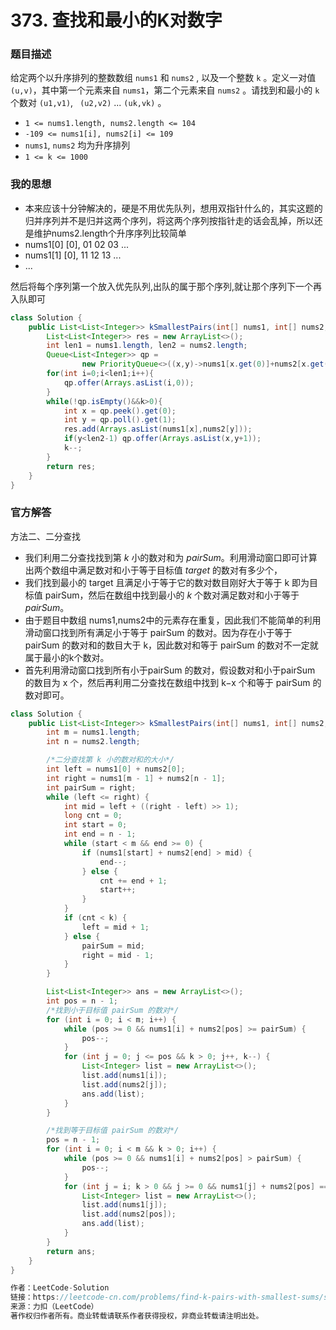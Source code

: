 # 373. 查找和最小的K对数字

### 题目描述

给定两个以升序排列的整数数组 `nums1` 和 `nums2` , 以及一个整数 `k` 。定义一对值 `(u,v)`，其中第一个元素来自 `nums1`，第二个元素来自 `nums2` 。请找到和最小的 `k` 个数对 `(u1,v1)`, ` (u2,v2)` ...  `(uk,vk)` 。

- `1 <= nums1.length, nums2.length <= 104`
- `-109 <= nums1[i], nums2[i] <= 109`
- `nums1`, `nums2` 均为升序排列
- `1 <= k <= 1000`

### 我的思想

- 本来应该十分钟解决的，硬是不用优先队列，想用双指针什么的，其实这题的归并序列并不是归并这两个序列，将这两个序列按指针走的话会乱掉，所以还是维护nums2.length个升序序列比较简单
- nums1[0] [0], 01 02 03 ...
- nums1[1] [0], 11 12 13 ...
- ...

然后将每个序列第一个放入优先队列,出队的属于那个序列,就让那个序列下一个再入队即可

```java
class Solution {
    public List<List<Integer>> kSmallestPairs(int[] nums1, int[] nums2, int k) {
        List<List<Integer>> res = new ArrayList<>();
        int len1 = nums1.length, len2 = nums2.length;
        Queue<List<Integer>> qp =
                new PriorityQueue<>((x,y)->nums1[x.get(0)]+nums2[x.get(1)]-nums1[y.get(0)]-nums2[y.get(1)]);//我这里是用下标,当然这题用数会简单点
        for(int i=0;i<len1;i++){
            qp.offer(Arrays.asList(i,0));
        }
        while(!qp.isEmpty()&&k>0){
            int x = qp.peek().get(0);
            int y = qp.poll().get(1);
            res.add(Arrays.asList(nums1[x],nums2[y]));
            if(y<len2-1) qp.offer(Arrays.asList(x,y+1));
            k--;
        }
        return res;
    }
}
```

### 官方解答

方法二、二分查找

- 我们利用二分查找找到第 *k* 小的数对和为 *pairSum*。利用滑动窗口即可计算出两个数组中满足数对和小于等于目标值 *target* 的数对有多少个，
- 我们找到最小的 target 且满足小于等于它的数对数目刚好大于等于 k 即为目标值 pairSum，然后在数组中找到最小的 *k* 个数对满足数对和小于等于 *pairSum*。
- 由于题目中数组 nums1,nums2中的元素存在重复，因此我们不能简单的利用滑动窗口找到所有满足小于等于 pairSum 的数对。因为存在小于等于pairSum 的数对和的数目大于 k，因此数对和等于 pairSum 的数对不一定就属于最小的k个数对。
- 首先利用滑动窗口找到所有小于pairSum 的数对，假设数对和小于pairSum 的数目为 x 个，然后再利用二分查找在数组中找到 k−x 个和等于 pairSum 的数对即可。

```java
class Solution {
    public List<List<Integer>> kSmallestPairs(int[] nums1, int[] nums2, int k) {
        int m = nums1.length;
        int n = nums2.length;

        /*二分查找第 k 小的数对和的大小*/
        int left = nums1[0] + nums2[0];
        int right = nums1[m - 1] + nums2[n - 1];
        int pairSum = right;
        while (left <= right) {
            int mid = left + ((right - left) >> 1);
            long cnt = 0;
            int start = 0;
            int end = n - 1;
            while (start < m && end >= 0) {
                if (nums1[start] + nums2[end] > mid) {
                    end--;
                } else {
                    cnt += end + 1;
                    start++;
                }
            }
            if (cnt < k) {
                left = mid + 1;
            } else {
                pairSum = mid;
                right = mid - 1;
            }
        }

        List<List<Integer>> ans = new ArrayList<>();
        int pos = n - 1;
        /*找到小于目标值 pairSum 的数对*/
        for (int i = 0; i < m; i++) {
            while (pos >= 0 && nums1[i] + nums2[pos] >= pairSum) {
                pos--;
            }
            for (int j = 0; j <= pos && k > 0; j++, k--) {
                List<Integer> list = new ArrayList<>();
                list.add(nums1[i]);
                list.add(nums2[j]);
                ans.add(list);
            }
        }

        /*找到等于目标值 pairSum 的数对*/
        pos = n - 1;
        for (int i = 0; i < m && k > 0; i++) {
            while (pos >= 0 && nums1[i] + nums2[pos] > pairSum) {
                pos--;
            }
            for (int j = i; k > 0 && j >= 0 && nums1[j] + nums2[pos] == pairSum; j--, k--) {
                List<Integer> list = new ArrayList<>();
                list.add(nums1[j]);
                list.add(nums2[pos]);
                ans.add(list);
            }
        }
        return ans;
    }
}

作者：LeetCode-Solution
链接：https://leetcode-cn.com/problems/find-k-pairs-with-smallest-sums/solution/cha-zhao-he-zui-xiao-de-kdui-shu-zi-by-l-z526/
来源：力扣（LeetCode）
著作权归作者所有。商业转载请联系作者获得授权，非商业转载请注明出处。
```



